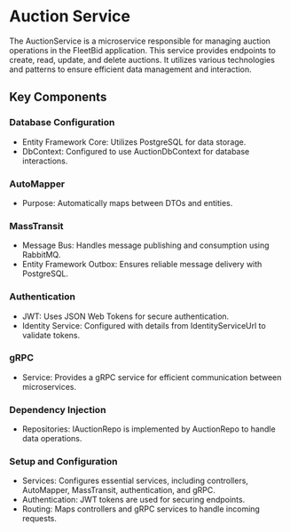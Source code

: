 # Auction Service
The AuctionService is a microservice responsible for managing auction operations in the FleetBid application. This service provides endpoints to create, read, update, and delete auctions. It utilizes various technologies and patterns to ensure efficient data management and interaction.

## Key Components
### Database Configuration
- Entity Framework Core: Utilizes PostgreSQL for data storage.
- DbContext: Configured to use AuctionDbContext for database interactions.

### AutoMapper
- Purpose: Automatically maps between DTOs and entities.

### MassTransit
- Message Bus: Handles message publishing and consumption using RabbitMQ.
- Entity Framework Outbox: Ensures reliable message delivery with PostgreSQL.

### Authentication
- JWT: Uses JSON Web Tokens for secure authentication.
- Identity Service: Configured with details from IdentityServiceUrl to validate tokens.

### gRPC
- Service: Provides a gRPC service for efficient communication between microservices.

### Dependency Injection
- Repositories: IAuctionRepo is implemented by AuctionRepo to handle data operations.

### Setup and Configuration
- Services: Configures essential services, including controllers, AutoMapper, MassTransit, authentication, and gRPC.
- Authentication: JWT tokens are used for securing endpoints.
- Routing: Maps controllers and gRPC services to handle incoming requests.
